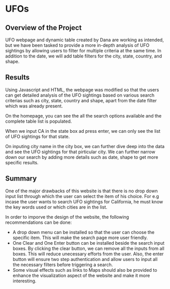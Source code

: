 # UFOs

## Overview of the Project
UFO webpage and dynamic table created by Dana are working as intended, but we have been tasked to provide a more in-depth analysis of UFO sightings by allowing users to filter for multiple criteria at the same time. In addition to the date, we will add table filters for the city, state, country, and shape. 

## Results
Using Javascript and HTML, the webpage was modified so that the users can get detailed analysis of the UFO sightings based on various search criterias such as city, state, country and shape, apart from the date filter which was already present. 


On the homepage, you can see the all the search options available and the complete table list is populated. 


When we input CA in the state box ad press enter, we can only see the list of UFO sightings for that state. 


On inputing city name in the city box, we can further dive deep into the data and see the UFO sightings for that pirticular city. We can further narrow down our search by adding more details such as date, shape to get more specific results. 

## Summary

One of the major drawbacks of this website is that there is no drop down input list through which the user can select the item of his choice. For e.g incase the user wants to search UFO sightings for California, he must know the key words used or which cities are in the list. 

In order to imporve the design of the website, the following recommendations can be done:

* A drop down menu can be installed so that the user can choose the specific item. This will make the search page more user friendly. 
* One Clear and One Enter button can be installed beside the search input boxes. By clicking the clear button, we can remove all the inputs from all boxes. This will reduce unecessary efforts from the user. Also, the enter button will ensure two step authentication and allow users to input all the necessary filters before triggering a search. 
* Some visual effects such as links to Maps should also be provided to enhance the visualization aspect of the website and make it more interesting. 
